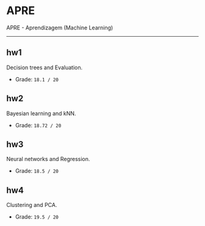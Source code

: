 # APRE
APRE - Aprendizagem (Machine Learning)

---

## hw1
Decision trees and Evaluation.
 - Grade: `18.1 / 20`

## hw2
Bayesian learning and kNN.
 - Grade: `18.72 / 20`

## hw3
Neural networks and Regression.
 - Grade: `18.5 / 20`

## hw4
Clustering and PCA.
 - Grade: `19.5 / 20`